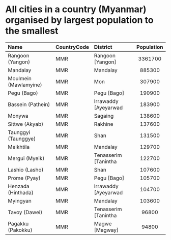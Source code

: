 # All cities in a country (Myanmar) organised by largest population to the smallest

| Name | CountryCode | District | Population |
| :--- | :--- | :--- | :---: |
|Rangoon (Yangon)|MMR|Rangoon [Yangon]|3361700|
|Mandalay|MMR|Mandalay|885300|
|Moulmein (Mawlamyine)|MMR|Mon|307900|
|Pegu (Bago)|MMR|Pegu [Bago]|190900|
|Bassein (Pathein)|MMR|Irrawaddy [Ayeyarwad|183900|
|Monywa|MMR|Sagaing|138600|
|Sittwe (Akyab)|MMR|Rakhine|137600|
|Taunggyi (Taunggye)|MMR|Shan|131500|
|Meikhtila|MMR|Mandalay|129700|
|Mergui (Myeik)|MMR|Tenasserim [Tanintha|122700|
|Lashio (Lasho)|MMR|Shan|107600|
|Prome (Pyay)|MMR|Pegu [Bago]|105700|
|Henzada (Hinthada)|MMR|Irrawaddy [Ayeyarwad|104700|
|Myingyan|MMR|Mandalay|103600|
|Tavoy (Dawei)|MMR|Tenasserim [Tanintha|96800|
|Pagakku (Pakokku)|MMR|Magwe [Magway]|94800|
